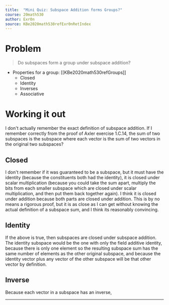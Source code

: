```yaml
---
title:  "Mini Quiz: Subspace Addition forms Groups?"
course: 20math530
author: Exr0n
source: KBe2020math530refExr0nRetIndex
---
```


# Problem
> Do subspaces form a group under subspace addition?
- Properties for a group: [[KBe2020math530refGroups]]
	- Closed 
	- Identity
	- Inverses
	- Associative

# Working it out
I don't actually remember the exact definition of subspace addition. If I remember correctly from the proof of Axler exercise 1.C.14, the sum of two subspaces is the subspace where each vector is the sum of two vectors in the original two subspaces?

## Closed
I don't remember if it was guaranteed to be a subspace, but it must have the identity (because the constituents both had the identity), it is closed under scalar multiplication (because you could take the sum apart, multiply the bits from each smaller subspace which are closed under scalar multiplication, and then put them back together again). I think it is closed under addition because both parts are closed under addition. This is by no means a rigorous proof, but it is as close as I can get without knowing the actual definition of a subspace sum, and I think its reasonably convincing.

## Identity
If the above is true, then subspaces are closed under subspace addition. The identity subspace would be the one with only the field additive identity, because there is only one element so the resulting subspace sum has the same number of elements as the other original subspace, and because the identity vector plus any vector of the other subspace will be that other vector by definition.

## Inverse
Because each vector in a subspace has an inverse, 

---
